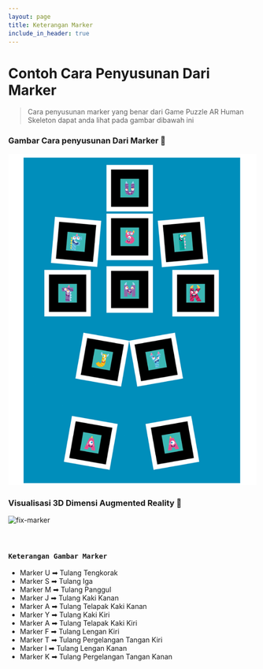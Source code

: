 ```yaml
---
layout: page
title: Keterangan Marker
include_in_header: true
---
```


# Contoh Cara Penyusunan Dari Marker

> Cara penyusunan marker yang benar dari Game Puzzle AR Human Skeleton dapat anda lihat pada gambar dibawah ini

### Gambar Cara penyusunan Dari Marker 📌

![fix-marker](/assets/fix-marker.png)

### Visualisasi 3D Dimensi Augmented Reality 📌

![fix-marker](/assets/fixx.gif)

<br>

### `Keterangan Gambar Marker`

- Marker U ➡ Tulang Tengkorak
- Marker S ➡ Tulang Iga
- Marker M ➡ Tulang Panggul
- Marker J ➡ Tulang Kaki Kanan
- Marker A ➡ Tulang Telapak Kaki Kanan
- Marker Y ➡ Tulang Kaki Kiri
- Marker A ➡ Tulang Telapak Kaki Kiri
- Marker F ➡ Tulang Lengan Kiri
- Marker T ➡ Tulang Pergelangan Tangan Kiri
- Marker I ➡ Tulang Lengan Kanan
- Marker K ➡ Tulang Pergelangan Tangan Kanan

<br>

